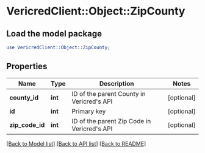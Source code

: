 # VericredClient::Object::ZipCounty

## Load the model package
```perl
use VericredClient::Object::ZipCounty;
```

## Properties
Name | Type | Description | Notes
------------ | ------------- | ------------- | -------------
**county_id** | **int** | ID of the parent County in Vericred&#39;s API | [optional] 
**id** | **int** | Primary key | [optional] 
**zip_code_id** | **int** | ID of the parent Zip Code in Vericred&#39;s API | [optional] 

[[Back to Model list]](../README.md#documentation-for-models) [[Back to API list]](../README.md#documentation-for-api-endpoints) [[Back to README]](../README.md)


